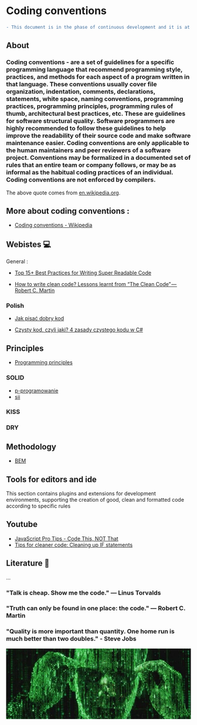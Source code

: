 # Coding conventions

```diff
- This document is in the phase of continuous development and it is at a very early stage.
```

## About

### Coding conventions - are a set of guidelines for a specific programming language that recommend programming style, practices, and methods for each aspect of a program written in that language. These conventions usually cover file organization, indentation, comments, declarations, statements, white space, naming conventions, programming practices, programming principles, programming rules of thumb, architectural best practices, etc. These are guidelines for software structural quality. Software programmers are highly recommended to follow these guidelines to help improve the readability of their source code and make software maintenance easier. Coding conventions are only applicable to the human maintainers and peer reviewers of a software project. Conventions may be formalized in a documented set of rules that an entire team or company follows, or may be as informal as the habitual coding practices of an individual. Coding conventions are not enforced by compilers.

The above quote comes from [en.wikipedia.org](https://en.wikipedia.org/).

## More about coding conventions :
  - [Coding conventions - Wikipedia](https://en.wikipedia.org/wiki/Coding_conventions)


##  Webistes :computer:

General :
  - [Top 15+ Best Practices for Writing Super Readable Code](https://code.tutsplus.com/tutorials/top-15-best-practices-for-writing-super-readable-code--net-8118)
  
  - [How to write clean code? Lessons learnt from “The Clean Code” — Robert C. Martin](https://medium.com/mindorks/how-to-write-clean-code-lessons-learnt-from-the-clean-code-robert-c-martin-9ffc7aef870c)
  
### Polish
  - [Jak pisać dobry kod](http://roboblog.eu/2016/05/13/pisac-dobry-kod/)
  
  - [Czysty kod, czyli jaki? 4 zasady czystego kodu w C#](https://geek.justjoin.it/czysty-kod-czyli-4-zasady-czystego-kodu-c/)
  
##  Principles

  - [Programming principles](https://en.wikipedia.org/wiki/Category:Programming_principles)

### SOLID
  - [p-programowanie](https://www.p-programowanie.pl/paradygmaty-programowania/zasady-solid/)
  - [sii](https://sii.pl/blog/solid-dobre-praktyki-programowania/)

### KISS
### DRY

## Methodology

   - [BEM](https://en.bem.info/methodology/quick-start/)

##  Tools for editors and ide
This section contains plugins and extensions for development environments, supporting the creation of good, clean and formatted code according to specific rules

## Youtube

  - [JavaScript Pro Tips - Code This, NOT That](https://www.youtube.com/watch?v=Mus_vwhTCq0)
  - [Tips for cleaner code: Cleaning up IF statements](https://www.youtube.com/watch?v=ldqDpmMkXgw)

##  Literature :book:
...


### "Talk is cheap. Show me the code." ― Linus Torvalds 
### "Truth can only be found in one place: the code." ― Robert C. Martin
### "Quality is more important than quantity. One home run is much better than two doubles." - Steve Jobs

![alt text](https://raw.githubusercontent.com/jakubgania/coding-conventions/master/The-Matrix-code.jpg)


